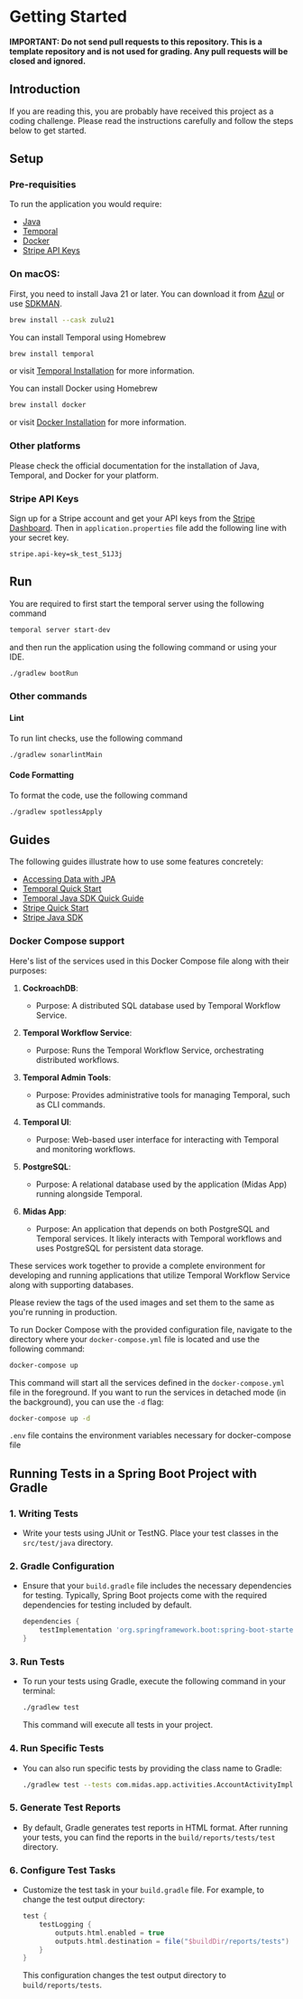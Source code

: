 # Getting Started

**IMPORTANT: Do not send pull requests to this repository. This is a template repository and is not used for grading. Any pull requests will be closed and ignored.**

## Introduction

If you are reading this, you are probably have received this project as a coding challenge. Please read the instructions
carefully and follow the steps below to get started.

## Setup

### Pre-requisities

To run the application you would require:

- [Java](https://www.azul.com/downloads/#zulu)
- [Temporal](https://docs.temporal.io/cli#install)
- [Docker](https://docs.docker.com/get-docker/)
- [Stripe API Keys](https://stripe.com/docs/keys)

### On macOS:

First, you need to install Java 21 or later. You can download it from [Azul](https://www.azul.com/downloads/#zulu) or
use [SDKMAN](https://sdkman.io/).

```sh
brew install --cask zulu21
```

You can install Temporal using Homebrew

```sh
brew install temporal
```

or visit [Temporal Installation](https://docs.temporal.io/cli#install) for more information.

You can install Docker using Homebrew

```sh
brew install docker
```

or visit [Docker Installation](https://docs.docker.com/get-docker/) for more information.

### Other platforms

Please check the official documentation for the installation of Java, Temporal, and Docker for your platform.

### Stripe API Keys

Sign up for a Stripe account and get your API keys from the [Stripe Dashboard](https://dashboard.stripe.com/apikeys).
Then in `application.properties` file add the following line with your secret key.

```properties
stripe.api-key=sk_test_51J3j
```

## Run

You are required to first start the temporal server using the following command

```sh
temporal server start-dev
```

and then run the application using the following command or using your IDE.

```sh
./gradlew bootRun
```

### Other commands

#### Lint
To run lint checks, use the following command

```sh
./gradlew sonarlintMain
```

#### Code Formatting
To format the code, use the following command

```sh
./gradlew spotlessApply
```

## Guides

The following guides illustrate how to use some features concretely:

- [Accessing Data with JPA](https://spring.io/guides/gs/accessing-data-jpa/)
- [Temporal Quick Start](https://docs.temporal.io/docs/quick-start)
- [Temporal Java SDK Quick Guide](https://docs.temporal.io/dev-guide/java)
- [Stripe Quick Start](https://stripe.com/docs/quickstart)
- [Stripe Java SDK](https://stripe.com/docs/api/java)

### Docker Compose support

Here's list of the services used in this Docker Compose file along with their purposes:

1. **CockroachDB**:
    - Purpose: A distributed SQL database used by Temporal Workflow Service.

2. **Temporal Workflow Service**:
    - Purpose: Runs the Temporal Workflow Service, orchestrating distributed workflows.

3. **Temporal Admin Tools**:
    - Purpose: Provides administrative tools for managing Temporal, such as CLI commands.

4. **Temporal UI**:
    - Purpose: Web-based user interface for interacting with Temporal and monitoring workflows.

5. **PostgreSQL**:
    - Purpose: A relational database used by the application (Midas App) running alongside Temporal.

6. **Midas App**:
    - Purpose: An application that depends on both PostgreSQL and Temporal services. It likely interacts with Temporal workflows and uses PostgreSQL for persistent data storage.

These services work together to provide a complete environment for developing and running applications that utilize Temporal Workflow Service along with supporting databases.

Please review the tags of the used images and set them to the same as you're running in production.

To run Docker Compose with the provided configuration file, navigate to the directory where your `docker-compose.yml` file is located and use the following command:

```bash
docker-compose up
```

This command will start all the services defined in the `docker-compose.yml` file in the foreground. If you want to run the services in detached mode (in the background), you can use the `-d` flag:

```bash
docker-compose up -d
```
`.env` file contains the environment variables necessary for docker-compose file


## Running Tests in a Spring Boot Project with Gradle

### 1. Writing Tests
- Write your tests using JUnit or TestNG. Place your test classes in the `src/test/java` directory.

### 2. Gradle Configuration
- Ensure that your `build.gradle` file includes the necessary dependencies for testing. Typically, Spring Boot projects come with the required dependencies for testing included by default.
  
  ```groovy
  dependencies {
      testImplementation 'org.springframework.boot:spring-boot-starter-test'
  }
  ```

### 3. Run Tests
- To run your tests using Gradle, execute the following command in your terminal:

  ```bash
  ./gradlew test
  ```

  This command will execute all tests in your project.

### 4. Run Specific Tests
- You can also run specific tests by providing the class name to Gradle:

  ```bash
  ./gradlew test --tests com.midas.app.activities.AccountActivityImplTest
  ```

### 5. Generate Test Reports
- By default, Gradle generates test reports in HTML format. After running your tests, you can find the reports in the `build/reports/tests/test` directory.

### 6. Configure Test Tasks
- Customize the test task in your `build.gradle` file. For example, to change the test output directory:

  ```groovy
  test {
      testLogging {
          outputs.html.enabled = true
          outputs.html.destination = file("$buildDir/reports/tests")
      }
  }
  ```

  This configuration changes the test output directory to `build/reports/tests`.
